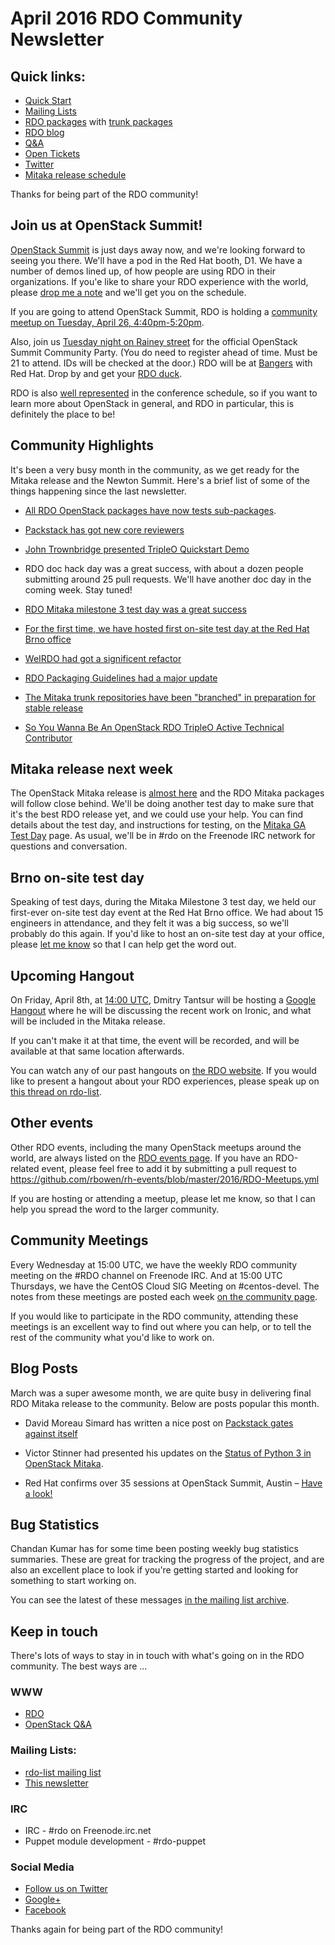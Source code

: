 # April 2016 RDO Community Newsletter

## Quick links:

* [Quick Start](http://rdoproject.org/quickstart)
* [Mailing Lists](http://rdoproject.org/Mailing_lists)
* [RDO packages](http://rdoproject.org/repos/) with [trunk packages](http://rdoproject.org/repos/openstack/openstack-trunk/)
* [RDO blog](http://rdoproject.org/blog)
* [Q&A](http://ask.openstack.org/)
* [Open Tickets](http://tm3.org/rdobugs)
* [Twitter](http://twitter.com/rdocommunity)
* [Mitaka release schedule](http://docs.openstack.org/releases/schedules/mitaka.html)

Thanks for being part of the RDO community!

## Join us at OpenStack Summit!

[OpenStack Summit](https://www.openstack.org/summit/austin-2016/) is
just days away now, and we're looking forward to seeing you there.
We'll have a pod in the Red Hat booth, D1. We have a number of demos
lined up, of how people are using RDO in their organizations. If you'e
like to share your RDO experience with the world, please [drop me a
note](mailto:rbowen@redhat.com) and we'll get you on the schedule.

If you are going to attend OpenStack Summit, RDO is holding a [community meetup on Tuesday, April 26, 4:40pm-5:20pm](https://www.openstack.org/summit/austin-2016/summit-schedule/events/6892?goback=1).

Also, join us [Tuesday night on Rainey
street](https://www.eventbrite.com/e/stackcity-austin-a-community-festival-for-stackers-tickets-24174378216)
for the official OpenStack Summit Community Party. (You do need to
register ahead of time. Must be 21 to attend. IDs will be checked at
the door.) RDO will be at [Bangers](http://www.bangersaustin.com/)
with Red Hat. Drop by and get your [RDO
duck](https://www.rdoproject.org/blog/2015/10/ducks/).

RDO is also [well
represented](http://redhatstackblog.redhat.com/2016/03/16/red-hat-confirms-over-35-sessions-at-openstack-summit-austin-have-a-look/)
in the conference schedule, so if you want to learn more about
OpenStack in general, and RDO in particular, this is definitely the
place to be!

## Community Highlights

It's been a very busy month in the community, as we get ready for the Mitaka release and the Newton Summit. Here's a brief list of some of the things happening since the last newsletter.

* [All RDO OpenStack packages have now tests sub-packages](https://trello.com/c/UxssYzQl/142-python-service-tests-subpackage-for-openstack-projects).

* [Packstack has got new core reviewers](https://www.redhat.com/archives/rdo-list/2016-March/msg00006.html)

* [John Trownbridge presented TripleO Quickstart Demo](https://www.youtube.com/watch?v=4O8KvC66eeU)

* RDO doc hack day was a great success, with about a dozen people submitting around 25 pull requests. We'll have another doc day in the coming week. Stay tuned!

* [RDO Mitaka milestone 3 test day was a great success](https://www.rdoproject.org/testday/mitaka/milestone3/)

* [For the first time, we have hosted first on-site test day at the Red Hat Brno office](https://trello.com/c/05cl3pjg/140-rdo-on-site-test-day-in-brno)

* [WeIRDO had got a significent refactor](https://www.redhat.com/archives/rdo-list/2016-March/msg00175.html)

* [RDO Packaging Guidelines had a major update](https://www.redhat.com/archives/rdo-list/2016-March/msg00123.html)

* [The Mitaka trunk repositories have been "branched" in preparation for stable release](https://www.redhat.com/archives/rdo-list/2016-March/msg00135.html)

* [So You Wanna Be An OpenStack RDO TripleO Active Technical Contributor](http://groningenrain.nl/so-you-wanna-be-an-openstack-rdo-tripleo-active-technical-contributor/)

## Mitaka release next week

The OpenStack Mitaka release is [almost
here](http://releases.openstack.org/mitaka/schedule.html) and the RDO
Mitaka packages will follow close behind. We'll be doing another test
day to make sure that it's the best RDO release yet, and we could use
your help. You can find details about the test day, and instructions for testing,
on the [Mitaka GA Test Day](https://www.rdoproject.org/testday/mitaka/ga) page. As
usual, we'll be in #rdo on the Freenode IRC network for questions and conversation.

## Brno on-site test day

Speaking of test days, during the Mitaka Milestone 3 test day, we held
our first-ever on-site test day event at the Red Hat Brno office. We
had about 15 engineers in attendance, and they felt it was a big
success, so we'll probably do this again. If you'd like to host an
on-site test day at your office, please [let me know](mailto:rbowen@redhat.com) so that I can
help get the word out.

## Upcoming Hangout

On Friday, April 8th, at [14:00
UTC](http://www.timeanddate.com/worldclock/converted.html?iso=20160408T14&p1=0&p2=848),
Dmitry Tantsur will be hosting a [Google
Hangout](https://plus.google.com/events/cs6n7g4uihrap7ua4dt52vsdjfo)
where he will be discussing the recent work on Ironic, and what will
be included in the Mitaka release.

If you can't make it at that time, the event will be recorded, and
will be available at that same location afterwards.

You can watch any of our past hangouts on [the RDO
website](http://rdoproject.org/community/hangouts/). If you would like
to present a hangout about your RDO experiences, please speak up on
[this thread on
rdo-list](https://www.redhat.com/archives/rdo-list/2016-April/msg00001.html).

## Other events

Other RDO events, including the many OpenStack meetups around the
world, are always listed on the [RDO events page](http://rdoproject.org/events).
If you have an RDO-related event, please feel free to add it by submitting a pull
request to
https://github.com/rbowen/rh-events/blob/master/2016/RDO-Meetups.yml

If you are hosting or attending a meetup, please let me know, so that
I can help you spread the word to the larger community.

## Community Meetings 

Every Wednesday at 15:00 UTC, we have the weekly RDO community meeting
on the #RDO channel on Freenode IRC. And at 15:00 UTC Thursdays, we
have the CentOS Cloud SIG Meeting on #centos-devel. The notes from
these meetings are posted each week 
[on the community page](/community/#discuss).

If you would like to participate in the RDO community, attending these
meetings is an excellent way to find out where you can help, or to
tell the rest of the community what you'd like to work on.

## Blog Posts

March was a super awesome month, we are quite busy in delivering final RDO Mitaka release to the community. Below are posts popular this month.

* David Moreau Simard has written a nice post on [Packstack gates against itself](https://dmsimard.com/2016/03/02/packstack-gates-against-itself/)

* Victor Stinner had presented his updates on the [Status of Python 3 in OpenStack Mitaka](https://blogs.rdoproject.org/7894/status-of-python-3-in-openstack-mitaka).

* Red Hat confirms over 35 sessions at OpenStack Summit, Austin – [Have a look!](http://redhatstackblog.redhat.com/2016/03/16/red-hat-confirms-over-35-sessions-at-openstack-summit-austin-have-a-look/)

## Bug Statistics 

Chandan Kumar has for some time been posting weekly bug statistics summaries.
These are great for tracking the progress of the project, and are also
an excellent place to look if you're getting started and looking for
something to start working on.

You can see the latest of these messages [in the mailing list
archive](https://www.redhat.com/archives/rdo-list/2016-March/msg00185.html).

## Keep in touch 

There's lots of ways to stay in in touch with what's going on in the
RDO community. The best ways are ...


### WWW 
* [RDO](http://rdoproject.org/)
* [OpenStack Q&A](http://ask.openstack.org/ )

### Mailing Lists: 
* [rdo-list mailing list](http://www.redhat.com/mailman/listinfo/rdo-list )
* [This newsletter](http://www.redhat.com/mailman/listinfo/rdo-newsletter )

### IRC 
* IRC - #rdo on Freenode.irc.net
* Puppet module development - #rdo-puppet

### Social Media
* [Follow us on Twitter](http://twitter.com/rdocommunity )
* [Google+](http://tm3.org/rdogplus )
* [Facebook](http://facebook.com/rdocommunity)

Thanks again for being part of the RDO community!

